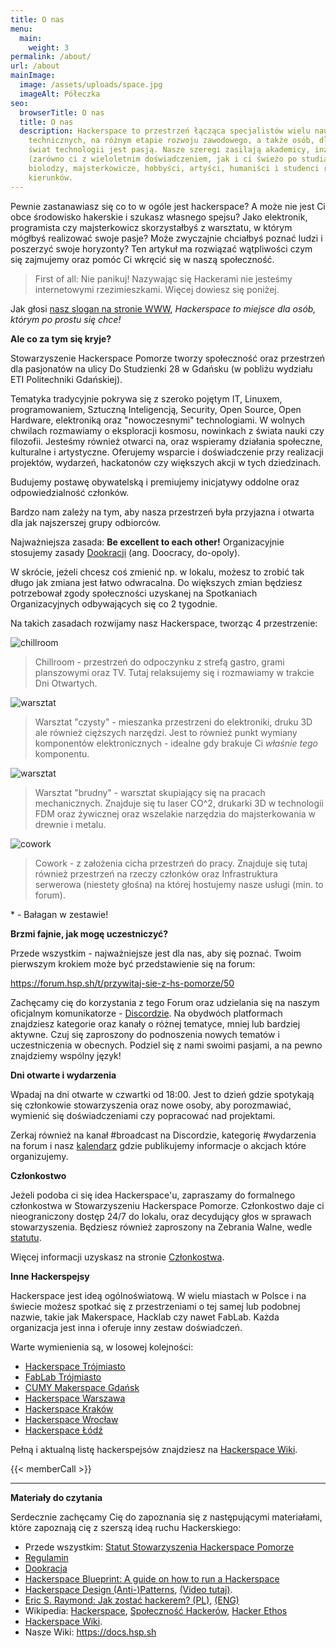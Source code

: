 ```yaml
---
title: O nas
menu:
  main:
    weight: 3
permalink: /about/
url: /about
mainImage:
  image: /assets/uploads/space.jpg
  imageAlt: Półeczka
seo:
  browserTitle: O nas
  title: O nas
  description: Hackerspace to przestrzeń łącząca specjalistów wielu nauk
    technicznych, na różnym etapie rozwoju zawodowego, a także osób, dla których
    świat technologii jest pasją. Nasze szeregi zasilają akademicy, inżynierowie
    (zarówno ci z wieloletnim doświadczeniem, jak i ci świeżo po studiach),
    biolodzy, majsterkowicze, hobbyści, artyści, humaniści i studenci różnych
    kierunków.
---
```

Pewnie zastanawiasz się co to w ogóle jest hackerspace? A może nie jest Ci obce środowisko hakerskie i szukasz własnego spejsu? Jako elektronik, programista czy majsterkowicz skorzystałbyś z warsztatu, w którym mógłbyś realizować swoje pasje? Może zwyczajnie chciałbyś poznać ludzi i poszerzyć swoje horyzonty?
Ten artykuł ma rozwiązać wątpliwości czym się zajmujemy oraz pomóc Ci wkręcić się w naszą społeczność.

> First of all: Nie panikuj! Nazywając się Hackerami nie jesteśmy internetowymi rzezimieszkami. Więcej dowiesz się poniżej.

Jak głosi [nasz slogan na stronie WWW](https://pomorze.hackerspace.pl), *Hackerspace to miejsce dla osób, którym po prostu się chce!* 

**Ale co za tym się kryje?**

Stowarzyszenie Hackerspace Pomorze tworzy społeczność oraz przestrzeń dla pasjonatów na ulicy Do Studzienki 28 w Gdańsku (w pobliżu wydziału ETI Politechniki Gdańskiej). 


Tematyka tradycyjnie pokrywa się z szeroko pojętym IT, Linuxem, programowaniem, Sztuczną Inteligencją, Security, Open Source, Open Hardware, elektroniką oraz "nowoczesnymi" technologiami. W wolnych chwilach rozmawiamy o eksploracji kosmosu, nowinkach z świata nauki czy filozofii. Jesteśmy również otwarci na, oraz wspieramy działania społeczne, kulturalne i artystyczne. Oferujemy wsparcie i doświadczenie przy realizacji projektów, wydarzeń, hackatonów czy większych akcji w tych dziedzinach.

Budujemy postawę obywatelską i premiujemy inicjatywy oddolne oraz odpowiedzialność członków.

Bardzo nam zależy na tym, aby nasza przestrzeń była przyjazna i otwarta dla jak najszerszej grupy odbiorców. 

Najważniejsza zasada: **Be excellent to each other!**
Organizacyjnie stosujemy zasady [Dookracji](https://communitywiki.org/wiki/DoOcracy) (ang. Doocracy, do-opoly). 

W skrócie, jeżeli chcesz coś zmienić np. w lokalu, możesz to zrobić tak długo jak zmiana jest łatwo odwracalna. Do większych zmian będziesz potrzebował zgody społeczności uzyskanej na Spotkaniach Organizacyjnych odbywających się co 2 tygodnie. 

Na takich zasadach rozwijamy nasz Hackerspace, tworząc 4 przestrzenie:

![chillroom](/assets/uploads/image-1-.jpg "chillroom")
> Chillroom - przestrzeń do odpoczynku z strefą gastro, grami planszowymi oraz TV. Tutaj relaksujemy się i rozmawiamy w trakcie Dni Otwartych.


![warsztat](/assets/uploads/image-2-.jpg "Warsztat")
> Warsztat "czysty" - mieszanka przestrzeni do elektroniki, druku 3D ale również cięższych narzędzi. Jest to również punkt wymiany komponentów elektronicznych - idealne gdy brakuje Ci *właśnie tego* komponentu.


![warsztat](/assets/uploads/image-4-.jpg "Warsztat")
> Warsztat "brudny" - warsztat skupiający się na pracach mechanicznych. Znajduje się tu laser CO^2, drukarki 3D w technologii FDM oraz żywicznej oraz wszelakie narzędzia do majsterkowania w drewnie i metalu. 


![cowork](/assets/uploads/image-3-.jpg "Cowork")
> Cowork - z założenia cicha przestrzeń do pracy. Znajduje się tutaj również przestrzeń na rzeczy członków oraz Infrastruktura serwerowa (niestety głośna) na której hostujemy nasze usługi (min. to forum).


\* - Bałagan w zestawie!

**Brzmi fajnie, jak mogę uczestniczyć?**

Przede wszystkim - najważniejsze jest dla nas, aby się poznać. Twoim pierwszym krokiem może być przedstawienie się na forum:

https://forum.hsp.sh/t/przywitaj-sie-z-hs-pomorze/50

Zachęcamy cię do korzystania z tego Forum oraz udzielania się na naszym oficjalnym komunikatorze - [Discordzie](https://hsp.sh/discord). Na obydwóch platformach znajdziesz kategorie oraz kanały o różnej tematyce, mniej lub bardziej aktywne. Czuj się zaproszony do podnoszenia nowych tematów i uczestniczenia w obecnych. Podziel się z nami swoimi pasjami, a na pewno znajdziemy wspólny język!

**Dni otwarte i wydarzenia**

Wpadaj na dni otwarte w czwartki od 18:00. Jest to dzień gdzie spotykają się członkowie stowarzyszenia oraz nowe osoby, aby porozmawiać, wymienić się doświadczeniami czy popracować nad projektami. 

Zerkaj również na kanał #broadcast na Discordzie, kategorię #wydarzenia na forum i nasz [kalendarz](https://hsp.sh/calendar) gdzie publikujemy informacje o akcjach które organizujemy.

**Członkostwo**

Jeżeli podoba ci się idea Hackerspace'u, zapraszamy do formalnego członkostwa w Stowarzyszeniu Hackerspace Pomorze. Członkostwo daje ci nieograniczony dostęp 24/7 do lokalu, oraz decydujący głos w sprawach stowarzyszenia. Będziesz również zaproszony na Zebrania Walne, wedle [statutu](https://hsp.sh/statut).

Więcej informacji uzyskasz na stronie [Członkostwa](https://hsp.sh/membership).

**Inne Hackerspejsy**

Hackerspace jest ideą ogólnoświatową. W wielu miastach w Polsce i na świecie możesz spotkać się z przestrzeniami o tej samej lub podobnej nazwie, takie jak Makerspace, Hacklab czy nawet FabLab. Każda organizacja jest inna i oferuje inny zestaw doświadczeń.

Warte wymienienia są, w losowej kolejności:

* [Hackerspace Trójmiasto](https://hs3.pl)
* [FabLab Trójmiasto](https://www.facebook.com/FabLabT/)
* [CUMY Makerspace Gdańsk](https://www.facebook.com/cumy.stocznia)
* [Hackerspace Warszawa](https://hackerspace.pl)
* [Hackerspace Kraków](https://hackerspace-krk.pl)
* [Hackerspace Wrocław](https://hswro.org)
* [Hackerspace Łódź](https://lodz.hackerspace.pl)

Pełną i aktualną listę hackerspejsów znajdziesz na [Hackerspace Wiki](https://wiki.hackerspaces.org/Poland).

{{< memberCall >}}

- - -

**Materiały do czytania**

Serdecznie zachęcamy Cię do zapoznania się z następującymi materiałami, które zapoznają cię z szerszą ideą ruchu Hackerskiego:

* Przede wszystkim: [Statut Stowarzyszenia Hackerspace Pomorze](https://hsp.sh/statut)
* [Regulamin](https://docs.hsp.sh/regulamin)
* [Dookracja](https://communitywiki.org/wiki/DoOcracy)
* [Hackerspace Blueprint: A guide on how to run a Hackerspace](https://hackerspace.design/)
* [Hackerspace Design (Anti-)Patterns](https://wiki.hackerspaces.org/Design_Patterns), [(Video tutaj)](https://www.youtube.com/watch?v=RPUSQBXBrtk).
* [Eric S. Raymond: Jak zostać hackerem? (PL)](https://web.archive.org/web/20060701154700/http://sokrates.mimuw.edu.pl:80/~sebek/hacker-howto.html), [(ENG)](http://catb.org/~esr/faqs/hacker-howto.html)
* Wikipedia: [Hackerspace](https://pl.wikipedia.org/wiki/Hackerspace), [Społeczność Hackerów](https://pl.wikipedia.org/wiki/Spo%C5%82eczno%C5%9B%C4%87_haker%C3%B3w), [Hacker Ethos](https://en.wikipedia.org/wiki/Hacker_ethic)
* [Hackerspace Wiki](https://wiki.hackerspaces.org/Poland).
* Nasze Wiki: https://docs.hsp.sh